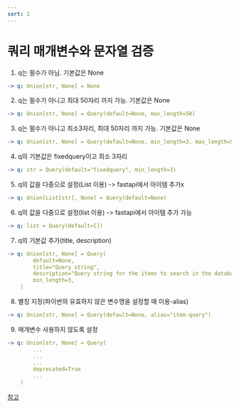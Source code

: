 ```yaml
---
sort: 1
---
```


# 쿼리 매개변수와 문자열 검증

1. q는 필수가 아님. 기본값은 None
```yml
-> q: Union[str, None] = None
```

2. q는 필수가 아니고 최대 50자리 까지 가능. 기본값은 None
```yml
-> q: Union[str, None] = Query(default=None, max_length=50)
```
3. q는 필수가 아니고 최소3자리, 최대 50자리 까지 가능. 기본값은 None
```yml
-> q: Union[str, None] = Query(default=None, min_length=3, max_length=50)
```

4. q의 기본값은 fixedquery이고 최소 3자리
```yml
-> q: str = Query(default="fixedquery", min_length=3)
```

5. q의 값을 다중으로 설정(List 이용) -> fastapi에서 아이템 추가x
```yml
-> q: Union[List[str], None] = Query(default=None)
```

6. q의 값을 다중으로 설정(list 이용) -> fastapi에서 아이템 추가 가능
```yml
-> q: list = Query(default=[])
```

7. q의 기본값 추가(title, description)
```yml
-> q: Union[str, None] = Query(
        default=None,
        title="Query string",
        description="Query string for the items to search in the database that have a good match",
        min_length=3,
    )
```

8. 별칭 지정(파이썬의 유효하지 않은 변수명을 설정할 때 이용-alias)
```yml
-> q: Union[str, None] = Query(default=None, alias="item-query")
```

9. 매개변수 사용하지 않도록 설정
```yml
-> q: Union[str, None] = Query(
        ... 
        ... 
        ...
        deprecated=True
        ...
    )
```

[참고](https://fastapi.tiangolo.com/ko/tutorial/query-params-str-validations/)
```
